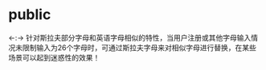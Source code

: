 # public
&lt;-:->
针对斯拉夫部分字母和英语字母相似的特性，当用户注册或其他字母输入情况未限制输入为26个字母时，可通过斯拉夫字母来对相似字母进行替换，在某些场景可以起到迷惑性的效果！
